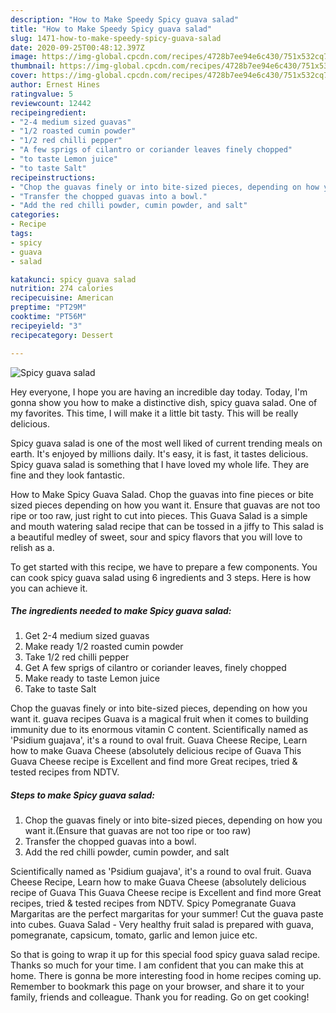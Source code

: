 ```yaml
---
description: "How to Make Speedy Spicy guava salad"
title: "How to Make Speedy Spicy guava salad"
slug: 1471-how-to-make-speedy-spicy-guava-salad
date: 2020-09-25T00:48:12.397Z
image: https://img-global.cpcdn.com/recipes/4728b7ee94e6c430/751x532cq70/spicy-guava-salad-recipe-main-photo.jpg
thumbnail: https://img-global.cpcdn.com/recipes/4728b7ee94e6c430/751x532cq70/spicy-guava-salad-recipe-main-photo.jpg
cover: https://img-global.cpcdn.com/recipes/4728b7ee94e6c430/751x532cq70/spicy-guava-salad-recipe-main-photo.jpg
author: Ernest Hines
ratingvalue: 5
reviewcount: 12442
recipeingredient:
- "2-4 medium sized guavas"
- "1/2 roasted cumin powder"
- "1/2 red chilli pepper"
- "A few sprigs of cilantro or coriander leaves finely chopped"
- "to taste Lemon juice"
- "to taste Salt"
recipeinstructions:
- "Chop the guavas finely or into bite-sized pieces, depending on how you want it.(Ensure that guavas are not too ripe or too raw)"
- "Transfer the chopped guavas into a bowl."
- "Add the red chilli powder, cumin powder, and salt"
categories:
- Recipe
tags:
- spicy
- guava
- salad

katakunci: spicy guava salad 
nutrition: 274 calories
recipecuisine: American
preptime: "PT29M"
cooktime: "PT56M"
recipeyield: "3"
recipecategory: Dessert

---
```



![Spicy guava salad](https://img-global.cpcdn.com/recipes/4728b7ee94e6c430/751x532cq70/spicy-guava-salad-recipe-main-photo.jpg)

Hey everyone, I hope you are having an incredible day today. Today, I'm gonna show you how to make a distinctive dish, spicy guava salad. One of my favorites. This time, I will make it a little bit tasty. This will be really delicious.

Spicy guava salad is one of the most well liked of current trending meals on earth. It's enjoyed by millions daily. It's easy, it is fast, it tastes delicious. Spicy guava salad is something that I have loved my whole life. They are fine and they look fantastic.

How to Make Spicy Guava Salad. Chop the guavas into fine pieces or bite sized pieces depending on how you want it. Ensure that guavas are not too ripe or too raw, just right to cut into pieces. This Guava Salad is a simple and mouth watering salad recipe that can be tossed in a jiffy to This salad is a beautiful medley of sweet, sour and spicy flavors that you will love to relish as a.


To get started with this recipe, we have to prepare a few components. You can cook spicy guava salad using 6 ingredients and 3 steps. Here is how you can achieve it.

<!--inarticleads1-->

##### The ingredients needed to make Spicy guava salad:

1. Get 2-4 medium sized guavas
1. Make ready 1/2 roasted cumin powder
1. Take 1/2 red chilli pepper
1. Get A few sprigs of cilantro or coriander leaves, finely chopped
1. Make ready to taste Lemon juice
1. Take to taste Salt


Chop the guavas finely or into bite-sized pieces, depending on how you want it. guava recipes Guava is a magical fruit when it comes to building immunity due to its enormous vitamin C content. Scientifically named as &#39;Psidium guajava&#39;, it&#39;s a round to oval fruit. Guava Cheese Recipe, Learn how to make Guava Cheese (absolutely delicious recipe of Guava This Guava Cheese recipe is Excellent and find more Great recipes, tried &amp; tested recipes from NDTV. 

<!--inarticleads2-->

##### Steps to make Spicy guava salad:

1. Chop the guavas finely or into bite-sized pieces, depending on how you want it.(Ensure that guavas are not too ripe or too raw)
1. Transfer the chopped guavas into a bowl.
1. Add the red chilli powder, cumin powder, and salt


Scientifically named as &#39;Psidium guajava&#39;, it&#39;s a round to oval fruit. Guava Cheese Recipe, Learn how to make Guava Cheese (absolutely delicious recipe of Guava This Guava Cheese recipe is Excellent and find more Great recipes, tried &amp; tested recipes from NDTV. Spicy Pomegranate Guava Margaritas are the perfect margaritas for your summer! Cut the guava paste into cubes. Guava Salad - Very healthy fruit salad is prepared with guava, pomegranate, capsicum, tomato, garlic and lemon juice etc. 

So that is going to wrap it up for this special food spicy guava salad recipe. Thanks so much for your time. I am confident that you can make this at home. There is gonna be more interesting food in home recipes coming up. Remember to bookmark this page on your browser, and share it to your family, friends and colleague. Thank you for reading. Go on get cooking!
